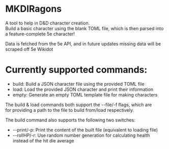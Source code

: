 # MKDIRagons
A tool to help in D&D character creation.  
Build a basic character using the blank TOML file, which is then parsed into a feature-complete 5e character!  
  
Data is fetched from the 5e API, and in future updates missing data will be scraped off 5e Wikidot  
  
# Currently supported commands:  
- build: Build a JSON character file using the provided TOML file  
- load:  Load the provided JSON character and print their information  
- empty: Generate an empty TOML template file for making characters  
  
The build & load commands both support the --file/-f flags, which are  
for providing a path to the file to build from/load respectively.  
  
The build command also supports the following two switches:  
- --print/-p:  Print the content of the built file (equivalent to loading
  file)  
- --rollHP/-r: Use random number generation for calculating health
  instead of the hit die average  